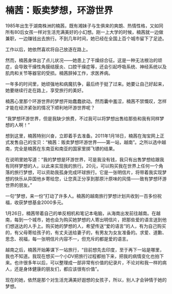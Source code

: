 # 楠茜：贩卖梦想，环游世界

1985年出生于湖南株洲的楠茜，既有湘妹子与生俱来的爽朗、热情性格，又如同所有80后女孩一样对生活充满美好的小幻想。刚一上大学的时候，楠茜就一边做兼职，一边赚钱出去旅行。不到几年时间，她已经在全国上百个城市留下了足迹。

工作以后，她依然喜欢将自己放逐在路上。

然而，楠茜身体出了点儿状况——她患上了干燥综合征。这是一种无法根治的顽症，会导致干燥性角膜结膜炎、口腔干燥症等，还会引起呼吸系统、神经系统以及肌肉和关节等器官的受损。楠茜辞掉工作，求医养病。

一年多的时间里，她顽强地和病魔抗争，最后终于挺了过来。她要让自己好起来，她要继续行走在路上，享受旅行的美好。

楠茜心里那个环游世界的梦想开始蠢蠢欲动。然而囊中羞涩，楠茜不禁慨叹，怎样才能在经济紧张的情况下顺利地环游世界呢？

“我梦想环游世界，但是我缺少旅费，不过我可以将梦想出售给那些和我有同样梦想的人啊！”

想到这里，楠茜特别兴奋，立即着手去准备。2011年1月18日，楠茜在淘宝网上正式发售自己的宝贝：“楠茜：贩卖梦想环游世界——第一站，越南”。之所以选中越南，完全是楠茜在东南亚和南亚的国家里掷飞镖的结果。

在说明里她写道：“我的梦想是环游世界，可是我没有钱，我只有出售梦想给跟我有同样梦想的人，以此来实现我的旅行。20元，可以购买我在世界上任何一个角落的旅行梦想，可以资助我孤身完成环球旅行。它是一张明信片，将带着我实现梦想的快乐从异国他乡寄给您，让您真正分享到那原汁原味的风情——致有梦想环游世界的朋友。”

一句“梦想，来一份”打动了许多人。楠茜的越南旅行梦想计划共收到一百多份祝福，收获梦想基金2000多元。

1月26日，楠茜带着自己的单反相机和笔记本电脑，从海南出发前往越南。在越南，每到一个城市，她也会为购买她梦想的人寄出明信片，把那些爱的语言送到他们想送达的人手上。购买她的梦想的人，希望传送“爱的语言”的人，有为自己购买的，有父母寄给孩子的，有丈夫送给妻子的，有男友为女友准备的。求爱、道歉、思念、祝福，每一张明信片内容不一，但充斥的都是爱的语言。

越南之后，楠茜开始筹谋下一站旅行，“目前想先去印度，至于再下一站是哪里，我也不知道。我现在想买一个小DV把旅行过程都拍下来，把我的病情变化也拍下来。也许很多年以后，可以整理成一部非常有价值的纪录片，不论对和我一样的病人，还是身体健康的朋友们，都应该很有价值”。

现在的她，依然是那个对生活充满美好遐想的女孩子，所以，别人才会钟情于她的梦想。